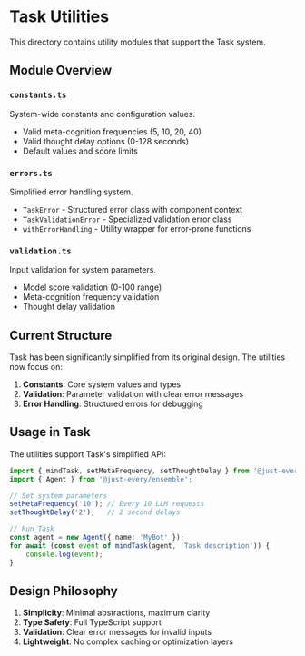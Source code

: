 # Task Utilities

This directory contains utility modules that support the Task system.

## Module Overview

### `constants.ts`
System-wide constants and configuration values.
- Valid meta-cognition frequencies (5, 10, 20, 40)
- Valid thought delay options (0-128 seconds)
- Default values and score limits

### `errors.ts`
Simplified error handling system.
- `TaskError` - Structured error class with component context
- `TaskValidationError` - Specialized validation error class
- `withErrorHandling` - Utility wrapper for error-prone functions

### `validation.ts`
Input validation for system parameters.
- Model score validation (0-100 range)
- Meta-cognition frequency validation
- Thought delay validation

## Current Structure

Task has been significantly simplified from its original design. The utilities now focus on:

1. **Constants**: Core system values and types
2. **Validation**: Parameter validation with clear error messages  
3. **Error Handling**: Structured errors for debugging

## Usage in Task

The utilities support Task's simplified API:

```typescript
import { mindTask, setMetaFrequency, setThoughtDelay } from '@just-every/task';
import { Agent } from '@just-every/ensemble';

// Set system parameters
setMetaFrequency('10'); // Every 10 LLM requests
setThoughtDelay('2');   // 2 second delays

// Run Task
const agent = new Agent({ name: 'MyBot' });
for await (const event of mindTask(agent, 'Task description')) {
    console.log(event);
}
```

## Design Philosophy

1. **Simplicity**: Minimal abstractions, maximum clarity
2. **Type Safety**: Full TypeScript support
3. **Validation**: Clear error messages for invalid inputs
4. **Lightweight**: No complex caching or optimization layers